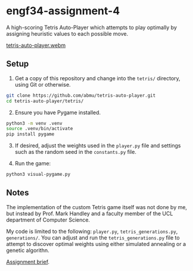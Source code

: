 # engf34-assignment-4

A high-scoring Tetris Auto-Player which attempts to play optimally by assigning heuristic values to each possible move.

[tetris-auto-player.webm](https://github.com/user-attachments/assets/9c4c7f64-1fde-47d1-9981-93659a90ac99)

## Setup

1. Get a copy of this repository and change into the `tetris/` directory, using Git or otherwise.

```bash
git clone https://github.com/abmu/tetris-auto-player.git
cd tetris-auto-player/tetris/
```

2. Ensure you have Pygame installed.

```bash
python3 -m venv .venv
source .venv/bin/activate
pip install pygame
```

3. If desired, adjust the weights used in the `player.py` file and settings such as the random seed in the `constants.py` file.

4. Run the game:

```bash
python3 visual-pygame.py
```

## Notes

The implementation of the custom Tetris game itself was not done by me, but instead by Prof. Mark Handley and a faculty member of the UCL department of Computer Science.

My code is limited to the following: `player.py`, `tetris_generations.py`, `generations/`. You can adjust and run the `tetris_generations.py` file to attempt to discover optimal weights using either simulated annealing or a genetic algorithn.

[Assignment brief](https://github.com/mhandley/ENGF34-2023/blob/main/assignments/assignment4/assignment4.pdf).
